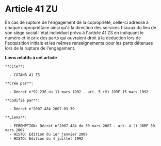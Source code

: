 # Article 41 ZU

En cas de rupture de l'engagement de la copropriété, celle-ci adresse à chaque copropriétaire ainsi qu'à la direction des
services fiscaux du lieu de son siège social l'état individuel prévu à l'article 41 ZS en indiquant le numéro et le prix des
parts qui ouvraient droit à la déduction lors de l'acquisition initiale et les mêmes renseignements pour les parts détenues
lors de la rupture de l'engagement.

**Liens relatifs à cet article**

	**Cite**:

	  - CGIAN3 41 ZS

	**Créé par**:

	  - Décret n°92-236 du 11 mars 1992 - art. 5 (V) JORF 15 mars 1992

	**Codifié par**:

	  - Décret n°2007-484 2007-03-30

	**Liens**:

	  - PEREMPTION: Décret n°2007-484 du 30 mars 2007 - art. 4 () JORF 30 mars 2007
	  - HISTO: Edition du 1er janvier 2007
	  - HISTO: Edition du 4 juillet 1992
